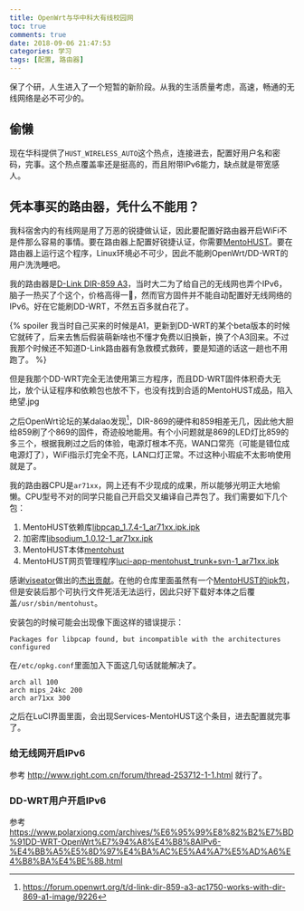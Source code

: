 ```yaml
---
title: OpenWrt与华中科大有线校园网
toc: true
comments: true
date: 2018-09-06 21:47:53
categories: 学习
tags: [配置, 路由器]
---
```


保了个研，人生进入了一个短暂的新阶段。从我的生活质量考虑，高速，畅通的无线网络是必不可少的。

<!-- more -->

## 偷懒

现在华科提供了`HUST_WIRELESS_AUTO`这个热点，连接进去，配置好用户名和密码，完事。这个热点覆盖率还是挺高的，而且附带IPv6能力，缺点就是带宽感人。

## 凭本事买的路由器，凭什么不能用？

我科宿舍内的有线网是用了万恶的锐捷做认证，因此要配置好路由器开启WiFi不是件那么容易的事情。要在路由器上配置好锐捷认证，你需要[MentoHUST](https://github.com/hyrathb/mentohust)。要在路由器上运行这个程序，Linux环境必不可少，因此不能刷OpenWrt/DD-WRT的用户洗洗睡吧。

我的路由器是[D-Link DIR-859 A3](http://us.dlink.com/products/connect/ac1750-wi-fi-router-2/)，当时大二为了给自己的无线网也弄个IPv6，脑子一热买了个这个，价格高得一🍺，然而官方固件并不能自动配置好无线网络的IPv6。好在它能刷DD-WRT，不然五百多就白花了。

<p>{% spoiler 我当时自己买来的时候是A1，更新到DD-WRT的某个beta版本的时候它就砖了，后来去售后假装萌新啥也不懂才免费以旧换新，换了个A3回来。不过我那个时候还不知道D-Link路由器有急救模式救砖，要是知道的话这一趟也不用跑了。 %}</p>

但是我那个DD-WRT完全无法使用第三方程序，而且DD-WRT固件体积奇大无比，放个认证程序和依赖包也放不下，也没有找到合适的MentoHUST成品，陷入绝望.jpg

之后OpenWrt论坛的某dalao发现[^1]，DIR-869的硬件和859相差无几，因此他大胆给859刷了个869的固件，奇迹般地能用。有个小问题就是869的LED灯比859的多三个，根据我刷过之后的体验，电源灯根本不亮，WAN口常亮（可能是错位成电源灯了），WiFi指示灯完全不亮，LAN口灯正常。不过这种小瑕疵不太影响使用就是了。

我的路由器CPU是`ar71xx`，网上还有不少现成的成果，所以能够光明正大地偷懒。CPU型号不对的同学只能自己开启交叉编译自己弄包了。我们需要如下几个包：

1. MentoHUST依赖库[libpcap_1.7.4-1_ar71xx.ipk.ipk](https://archive.openwrt.org/snapshots/trunk/ar71xx/generic/packages/base/libpcap_1.7.4-1_ar71xx.ipk)
2. 加密库[libsodium_1.0.12-1_ar71xx.ipk](https://raw.githubusercontent.com/viseator/mentohust_for_ar71xx/master/libsodium_1.0.12-1_ar71xx.ipk)
3. MentoHUST本体[mentohust](https://www.viseator.com/file/mentohust)
4. MentoHUST网页管理程序[luci-app-mentohust_trunk+svn-1_ar71xx.ipk](https://raw.githubusercontent.com/viseator/mentohust_for_ar71xx/master/luci-app-mentohust_trunk%2Bsvn-1_ar71xx.ipk)

感谢[viseator](https://www.viseator.com)做出的[杰出贡献](https://github.com/viseator/mentohust_for_ar71xx)。在他的仓库里面虽然有一个[MentoHUST的ipk包](https://raw.githubusercontent.com/viseator/mentohust_for_ar71xx/master/mentohust_0.3.1-1_ar71xx.ipk)，但是安装后那个可执行文件死活无法运行，因此只好下载好本体之后覆盖`/usr/sbin/mentohust`。

安装包的时候可能会出现像下面这样的错误提示：

    Packages for libpcap found, but incompatible with the architectures configured

在`/etc/opkg.conf`里面加入下面这几句话就能解决了。

```plain
arch all 100
arch mips_24kc 200
arch ar71xx 300
```

之后在LuCI界面里面，会出现Services-MentoHUST这个条目，进去配置就完事了。

### 给无线网开启IPv6

参考 http://www.right.com.cn/forum/thread-253712-1-1.html 就行了。

### DD-WRT用户开启IPv6

参考 https://www.polarxiong.com/archives/%E6%95%99%E8%82%B2%E7%BD%91DD-WRT-OpenWrt%E7%94%A8%E4%B8%8AIPv6-%E4%BB%A5%E5%8D%97%E4%BA%AC%E5%A4%A7%E5%AD%A6%E4%B8%BA%E4%BE%8B.html

[^1]: https://forum.openwrt.org/t/d-link-dir-859-a3-ac1750-works-with-dir-869-a1-image/9226
